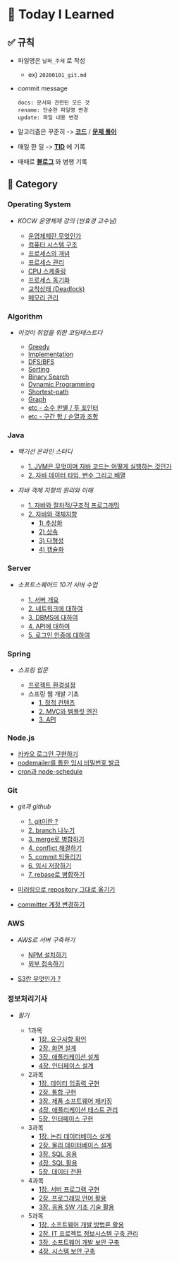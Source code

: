 # :muscle: Today I Learned

## :white_check_mark: 규칙
- 파일명은 `날짜_주제` 로 작성
  - ex) `20200101_git.md`
- commit message

  ```
  docs: 문서와 관련된 모든 것
  rename: 단순한 파일명 변경
  update: 파일 내용 변경
  ```
  
- 알고리즘은 꾸준히 -> **[코드](https://github.com/sangm1n/problem-solving)** / **[문제 풀이](https://sangminlog.tistory.com/category/Algorithm/Problem%20Solving)**
- 매일 한 일 -> **[TID](https://sangminlog.tistory.com/category/Etc/Diary)** 에 기록
- 때때로 **[블로그](https://sangminlog.tistory.com/)** 와 병행 기록

## :open_file_folder: Category
### Operating System
- *KOCW 운영체제 강의 (반효경 교수님)*

  - [운영체제란 무엇인가](https://github.com/sangm1n/TIL/blob/main/Operating%20System/20210326_os-introduction.md)
  - [컴퓨터 시스템 구조](https://github.com/sangm1n/TIL/blob/main/Operating%20System/20210330_system-structure.md)
  - [프로세스의 개념](https://github.com/sangm1n/TIL/blob/main/Operating%20System/20210331_process.md)
  - [프로세스 관리](https://github.com/sangm1n/TIL/blob/main/Operating%20System/20210401_process-management.md)
  - [CPU 스케줄링](https://github.com/sangm1n/TIL/blob/main/Operating%20System/20210402_cpu-scheduling.md)
  - [프로세스 동기화](https://github.com/sangm1n/TIL/blob/main/Operating%20System/20210404_process-synchronization.md)
  - [교착상태 (Deadlock)](https://github.com/sangm1n/TIL/blob/main/Operating%20System/20210405_deadlock.md)
  - [메모리 관리](https://github.com/sangm1n/TIL/blob/main/Operating%20System/20210409_memory-management.md)

### Algorithm
- *이것이 취업을 위한 코딩테스트다*

  - [Greedy](https://github.com/sangm1n/TIL/blob/main/Algorithm/20201122_greedy.md)
  - [Implementation](https://github.com/sangm1n/TIL/blob/main/Algorithm/20201130_implementation.md)
  - [DFS/BFS](https://github.com/sangm1n/TIL/blob/main/Algorithm/20201203_DFS-BFS.md)
  - [Sorting](https://github.com/sangm1n/TIL/blob/main/Algorithm/20201212_sorting.md)
  - [Binary Search](https://github.com/sangm1n/TIL/blob/main/Algorithm/20201215_binary-search.md)
  - [Dynamic Programming](https://github.com/sangm1n/TIL/blob/main/Algorithm/20201217_shortest-path.md)
  - [Shortest-path](https://github.com/sangm1n/TIL/blob/main/Algorithm/20201122_greedy.md)
  - [Graph](https://github.com/sangm1n/TIL/blob/main/Algorithm/20201219_graph.md)
  - [etc - 소수 판별 / 투 포인터](https://github.com/sangm1n/TIL/blob/main/Algorithm/20201226_etc-algorithm-1.md)
  - [etc - 구간 합 / 순열과 조합](https://github.com/sangm1n/TIL/blob/main/Algorithm/20201227_etc-algorithm-2.md)

### Java
- *백기선 온라인 스터디*

  - [1. JVM은 무엇이며 자바 코드는 어떻게 실행하는 것인가](https://github.com/sangm1n/TIL/blob/main/Java/20210222_jvm.md)
  - [2. 자바 데이터 타입, 변수 그리고 배열](https://github.com/sangm1n/TIL/blob/main/Java/20210223_data-type.md)

- *자바 객체 지향의 원리와 이해*

  - [1. 자바와 절차적/구조적 프로그래밍](https://github.com/sangm1n/TIL/blob/main/Java/20210315_procedure-structured.md)
  - [2. 자바와 객체지향](https://github.com/sangm1n/TIL/blob/main/Java)
    - [1) 추상화](https://github.com/sangm1n/TIL/blob/main/Java/20210322_abstraction.md)
    - [2) 상속](https://github.com/sangm1n/TIL/blob/main/Java/20210322_inheritance.md)
    - [3) 다형성](https://github.com/sangm1n/TIL/blob/main/Java/20210323_polymorphism.md)
    - [4) 캡슐화](https://github.com/sangm1n/TIL/blob/main/Java/20210324_encapsulation.md)

### Server
- *소프트스퀘어드 10기 서버 수업*

  - [1. 서버 개요](https://github.com/sangm1n/TIL/blob/main/Server/20200930_server.md)
  - [2. 네트워크에 대하여](https://github.com/sangm1n/TIL/blob/main/Server/20201007_network.md)
  - [3. DBMS에 대하여](https://github.com/sangm1n/TIL/blob/main/Server/20201014_dbms.md)
  - [4. API에 대하여](https://github.com/sangm1n/TIL/blob/main/Server/20201021_api.md)
  - [5. 로그인 인증에 대하여](https://github.com/sangm1n/TIL/blob/main/Server/20201028_authentication.md)

### Spring
- *스프링 입문*

  - [프로젝트 환경설정](https://github.com/sangm1n/TIL/blob/main/Spring/20210102_spring-environment.md)
  - 스프링 웹 개발 기초
    - [1. 정적 컨텐츠](https://github.com/sangm1n/TIL/blob/main/Spring/20210103_static-contents.md)
    - [2. MVC와 템플릿 엔진](https://github.com/sangm1n/TIL/blob/main/Spring/20210103_mvc-template.md)
    - [3. API](https://github.com/sangm1n/TIL/blob/main/Spring/20210103_api.md)

### Node.js
- [카카오 로그인 구현하기](https://github.com/sangm1n/TIL/blob/main/Node.js/20210227_kakao-login.md)
- [nodemailer를 통한 임시 비밀번호 발급](https://github.com/sangm1n/TIL/blob/main/Node.js/20210314_nodemailer.md)
- [cron과 node-schedule](https://github.com/sangm1n/TIL/blob/main/Node.js/20210318_node-schedule.md)
    
### Git
- *git과 github*

  - [1. git이란 ?](https://github.com/sangm1n/TIL/blob/main/Git/20210101_git.md)
  - [2. branch 나누기](https://github.com/sangm1n/TIL/blob/main/Git/20210101_branch.md)
  - [3. merge로 병합하기](https://github.com/sangm1n/TIL/blob/main/Git/20210101_merge.md)
  - [4. conflict 해결하기](https://github.com/sangm1n/TIL/blob/main/Git/20210101_conflict.md)
  - [5. commit 되돌리기](https://github.com/sangm1n/TIL/blob/main/Git/20210101_reset-revert.md)
  - [6. 임시 저장하기](https://github.com/sangm1n/TIL/blob/main/Git/20210101_stash.md)
  - [7. rebase로 병합하기](https://github.com/sangm1n/TIL/blob/main/Git/20210101_rebase.md)

- [미러링으로 repository 그대로 옮기기](https://github.com/sangm1n/TIL/blob/main/Git/20210116_git-mirror.md)
- [committer 계정 변경하기](https://github.com/sangm1n/TIL/blob/main/Git/20210201_modify-author.md)
  
### AWS
- *AWS로 서버 구축하기*

  - [NPM 설치하기](https://github.com/sangm1n/TIL/blob/main/AWS/20210114_start-AWS.md)
  - [외부 접속하기](https://github.com/sangm1n/TIL/blob/main/AWS/20210115_connect-AWS.md)

- [S3란 무엇인가 ?](https://github.com/sangm1n/TIL/blob/main/AWS/20210128_what-is-S3.md)

### 정보처리기사
- *필기*

  - 1과목
    - [1장. 요구사항 확인](https://github.com/sangm1n/TIL/tree/main/Etc/%EC%A0%95%EB%B3%B4%EC%B2%98%EB%A6%AC%EA%B8%B0%EC%82%AC/20210222_1-1-requirements.md)
    - [2장. 화면 설계](https://github.com/sangm1n/TIL/tree/main/Etc/%EC%A0%95%EB%B3%B4%EC%B2%98%EB%A6%AC%EA%B8%B0%EC%82%AC/20210222_1-2-ui.md)
    - [3장. 애플리케이션 설계](https://github.com/sangm1n/TIL/tree/main/Etc/%EC%A0%95%EB%B3%B4%EC%B2%98%EB%A6%AC%EA%B8%B0%EC%82%AC/20210223_1-3-application.md)
    - [4장. 인터페이스 설계](https://github.com/sangm1n/TIL/tree/main/Etc/%EC%A0%95%EB%B3%B4%EC%B2%98%EB%A6%AC%EA%B8%B0%EC%82%AC/20210223_1-4-interface.md)
  - 2과목
    - [1장. 데이터 입출력 구현](https://github.com/sangm1n/TIL/tree/main/Etc/%EC%A0%95%EB%B3%B4%EC%B2%98%EB%A6%AC%EA%B8%B0%EC%82%AC/20210224_2-1-data-io.md)
    - [2장. 통합 구현](https://github.com/sangm1n/TIL/tree/main/Etc/%EC%A0%95%EB%B3%B4%EC%B2%98%EB%A6%AC%EA%B8%B0%EC%82%AC/20210224_2-2-integration.md)
    - [3장. 제품 소프트웨어 패키징](https://github.com/sangm1n/TIL/tree/main/Etc/%EC%A0%95%EB%B3%B4%EC%B2%98%EB%A6%AC%EA%B8%B0%EC%82%AC/20210225_2-3-software-packaging.md)
    - [4장. 애플리케이션 테스트 관리](https://github.com/sangm1n/TIL/tree/main/Etc/%EC%A0%95%EB%B3%B4%EC%B2%98%EB%A6%AC%EA%B8%B0%EC%82%AC/20210225_2-4-application-test.md)
    - [5장. 인터페이스 구현](https://github.com/sangm1n/TIL/tree/main/Etc/%EC%A0%95%EB%B3%B4%EC%B2%98%EB%A6%AC%EA%B8%B0%EC%82%AC/20210226_2-5-interface.md)
  - 3과목
    - [1장. 논리 데이터베이스 설계](https://github.com/sangm1n/TIL/tree/main/Etc/%EC%A0%95%EB%B3%B4%EC%B2%98%EB%A6%AC%EA%B8%B0%EC%82%AC/20210227-3-1-logical-db.md)
    - [2장. 물리 데이터베이스 설계](https://github.com/sangm1n/TIL/tree/main/Etc/%EC%A0%95%EB%B3%B4%EC%B2%98%EB%A6%AC%EA%B8%B0%EC%82%AC/20210227-3-2-physical-db.md)
    - [3장. SQL 응용](https://github.com/sangm1n/TIL/tree/main/Etc/%EC%A0%95%EB%B3%B4%EC%B2%98%EB%A6%AC%EA%B8%B0%EC%82%AC/20210227-3-3-sql.md)
    - [4장. SQL 활용](https://github.com/sangm1n/TIL/tree/main/Etc/%EC%A0%95%EB%B3%B4%EC%B2%98%EB%A6%AC%EA%B8%B0%EC%82%AC/20210228-3-4-using-sql.md)
    - [5장. 데이터 전환](https://github.com/sangm1n/TIL/tree/main/Etc/%EC%A0%95%EB%B3%B4%EC%B2%98%EB%A6%AC%EA%B8%B0%EC%82%AC/20210228-3-5-etl.md)
  - 4과목
    - [1장. 서버 프로그램 구현](https://github.com/sangm1n/TIL/tree/main/Etc/%EC%A0%95%EB%B3%B4%EC%B2%98%EB%A6%AC%EA%B8%B0%EC%82%AC/20210302-4-1-server-program.md)
    - [2장. 프로그래밍 언어 활용](https://github.com/sangm1n/TIL/tree/main/Etc/%EC%A0%95%EB%B3%B4%EC%B2%98%EB%A6%AC%EA%B8%B0%EC%82%AC/20210302-4-2-language.md)
    - [3장. 응용 SW 기초 기술 활용](https://github.com/sangm1n/TIL/tree/main/Etc/%EC%A0%95%EB%B3%B4%EC%B2%98%EB%A6%AC%EA%B8%B0%EC%82%AC/20210303-4-3-application-sw.md)
  - 5과목
    - [1장. 소프트웨어 개발 방법론 활용](https://github.com/sangm1n/TIL/tree/main/Etc/%EC%A0%95%EB%B3%B4%EC%B2%98%EB%A6%AC%EA%B8%B0%EC%82%AC/20210304-5-1-development-methodology.md)
    - [2장. IT 프로젝트 정보시스템 구축 관리](https://github.com/sangm1n/TIL/tree/main/Etc/%EC%A0%95%EB%B3%B4%EC%B2%98%EB%A6%AC%EA%B8%B0%EC%82%AC/20210304-5-2-build-management.md)
    - [3장. 소프트웨어 개발 보안 구축](https://github.com/sangm1n/TIL/tree/main/Etc/%EC%A0%95%EB%B3%B4%EC%B2%98%EB%A6%AC%EA%B8%B0%EC%82%AC/20210304-5-3-development-secure.md)
    - [4장. 시스템 보안 구축](https://github.com/sangm1n/TIL/tree/main/Etc/%EC%A0%95%EB%B3%B4%EC%B2%98%EB%A6%AC%EA%B8%B0%EC%82%AC/20210305-5-4-system-secure.md)
